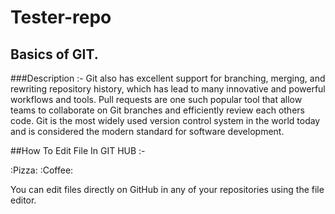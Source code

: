 # Tester-repo
## Basics of GIT.


###Description :-
Git also has excellent support for branching, merging, and rewriting repository history, which has lead to many innovative and powerful workflows and tools. Pull requests are one such popular tool that allow teams to collaborate on Git branches and efficiently review each others code. Git is the most widely used version control system in the world today and is considered the modern standard for software development.

##How To Edit File In GIT HUB :-

:Pizza:
:Coffee:

You can edit files directly on GitHub in any of your repositories using the file editor.

